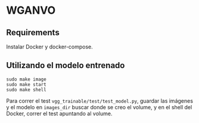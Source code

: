 WGANVO
=============================

Requirements
------------
Instalar Docker y docker-compose.


Utilizando el modelo entrenado
------------------------------
```
sudo make image
sudo make start
sudo make shell
```

Para correr el test `vgg_trainable/test/test_model.py`, guardar las imágenes y el modelo en `images_dir` buscar donde se creo el volume, y en el shell del Docker, correr el test apuntando al volume.



